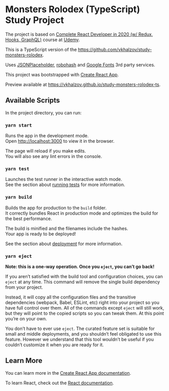 # Monsters Rolodex (TypeScript) Study Project

The project is based on [Complete React Developer in 2020 (w/ Redux, Hooks, GraphQL)](https://www.udemy.com/course/complete-react-developer-zero-to-mastery/) course at [Udemy](https://www.udemy.com/). 

This is a TypeScript version of the https://github.com/vkhalzov/study-monsters-rolodex.

Uses [JSONPlaceholder](https://jsonplaceholder.typicode.com/), [robohash](https://robohash.org/) and [Google Fonts](https://fonts.google.com/) 3rd party services.

This project was bootstrapped with [Create React App](https://github.com/facebook/create-react-app).

Preview available at https://vkhalzov.github.io/study-monsters-rolodex-ts.

## Available Scripts

In the project directory, you can run:

### `yarn start`

Runs the app in the development mode.<br />
Open [http://localhost:3000](http://localhost:3000) to view it in the browser.

The page will reload if you make edits.<br />
You will also see any lint errors in the console.

### `yarn test`

Launches the test runner in the interactive watch mode.<br />
See the section about [running tests](https://facebook.github.io/create-react-app/docs/running-tests) for more information.

### `yarn build`

Builds the app for production to the `build` folder.<br />
It correctly bundles React in production mode and optimizes the build for the best performance.

The build is minified and the filenames include the hashes.<br />
Your app is ready to be deployed!

See the section about [deployment](https://facebook.github.io/create-react-app/docs/deployment) for more information.

### `yarn eject`

**Note: this is a one-way operation. Once you `eject`, you can’t go back!**

If you aren’t satisfied with the build tool and configuration choices, you can `eject` at any time. This command will remove the single build dependency from your project.

Instead, it will copy all the configuration files and the transitive dependencies (webpack, Babel, ESLint, etc) right into your project so you have full control over them. All of the commands except `eject` will still work, but they will point to the copied scripts so you can tweak them. At this point you’re on your own.

You don’t have to ever use `eject`. The curated feature set is suitable for small and middle deployments, and you shouldn’t feel obligated to use this feature. However we understand that this tool wouldn’t be useful if you couldn’t customize it when you are ready for it.

## Learn More

You can learn more in the [Create React App documentation](https://facebook.github.io/create-react-app/docs/getting-started).

To learn React, check out the [React documentation](https://reactjs.org/).
